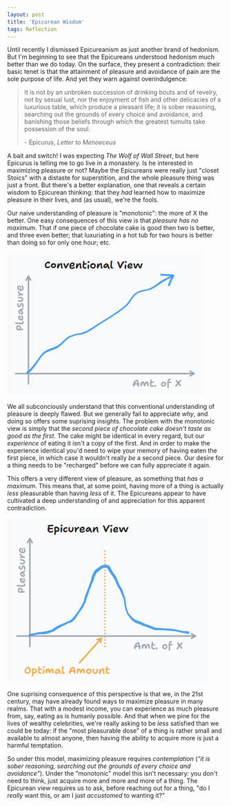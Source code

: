 ```yaml
---
layout: post
title: 'Epicurean Wisdom'
tags: Reflection
---
```


Until recently I dismissed Epicureanism as just another brand of hedonism.
But I'm beginning to see that the Epicureans understood hedonism much better
than we do today.
On the surface, they present a contradiction: their basic tenet is that the
attainment of pleasure and avoidance of pain are the sole purpose of life.
And yet they warn against overindulgence:

> It is not by an unbroken succession of drinking bouts and of revelry, not by
> sexual lust, nor the enjoyment of fish and other delicacies of a luxurious
> table, which produce a pleasant life; it is sober reasoning, searching out the
> grounds of every choice and avoidance, and banishing those beliefs through which
> the greatest tumults take possession of the soul.
>
> \- Epicurus, _Letter to Menoeceus_

A bait and switch!
I was expecting _The Wolf of Wall Street_, but here Epicurus is telling me to go
live in a monastery.
Is he interested in maximizing pleasure or not?
Maybe the Epicureans were really just "closet Stoics" with a distaste for
superstition, and the whole pleasure thing was just a front.
But there's a better explanation, one that reveals a certain wisdom to Epicurean
thinking: that they _had_ learned how to maximize pleasure in their lives, and
(as usual), we're the fools.

Our naive understanding of pleasure is "monotonic": the more of X the better.
One easy consequences of this view is that _pleasure has no maximum_.
That if one piece of chocolate cake is good then two is better, and three even
better; that luxuriating in a hot tub for two hours is better than doing so for
only one hour; etc.

![A graph of pleasure vs dosage under conventional assumptions](/assets/images/conventional-hedonism.png)

We all subconciously understand that this conventional understanding of pleasure
is deeply flawed.
But we generally fail to appreciate _why_, and doing so offers some suprising
insights.
The problem with the monotonic view is simply that the _second piece of
chocolate cake doesn't taste as good as the first_.
The cake might be identical in every regard, but our _experience_ of eating it
isn't a copy of the first.
And in order to make the experience identical you'd need to wipe your memory of
having eaten the first piece, in which case it wouldn't really _be_ a second
piece.
Our desire for a thing needs to be "recharged" before we can fully appreciate it
again.

This offers a very different view of pleasure, as something that _has a
maximum_.
This means that, at some point, having more of a thing is actually _less_
pleasurable than having _less_ of it.
The Epicureans appear to have cultivated a deep understanding of and
appreciation for this apparent contradiction.

![An Epicurean view of pleasure](/assets/images/epicureanism.png)

One suprising consequence of this perspective is that we, in the 21st century,
may have already found ways to maximize pleasure in many realms.
That with a modest income, you can experience as much pleasure from, say, eating
as is humanly possible.
And that when we pine for the lives of wealthy celebrities, we're really asking
to be _less_ satisfied than we could be today: if the "most pleasurable dose" of
a thing is rather small and available to almost anyone, then having the ability
to acquire more is just a harmful temptation.

So under this model, maximizing pleasure requires _contemplation_ (_"it is sober
reasoning, searching out the grounds of every choice and avoidance"_).
Under the "monotonic" model this isn't necessary: you don't need to think, just
acquire more and more and more of a thing.
The Epicurean view requires us to ask, before reaching out for a thing, "do I
_really_ want this, or am I just _accustomed_ to wanting it?"
